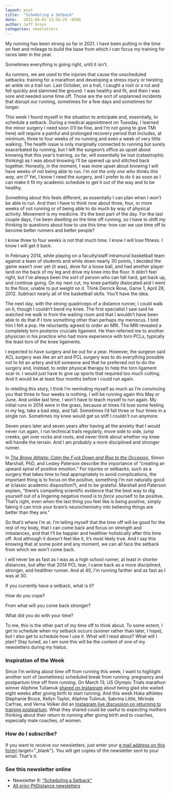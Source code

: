 ```yaml
---
layout: post
title:  "Scheduling a Setback"
date:   2021-04-01 13:56:29 -0500
author: Jeff Gross
categories: newsletters
---
```


My running has been strong so far in 2021. I have been putting in the time on feet and mileage to build the base from which I can focus my training for races later in the year.

Sometimes everything is going right, until it isn’t.

As runners, we are used to the injuries that cause the unscheduled setbacks: training for a marathon and developing a stress injury or twisting an ankle on a trail run. Last October, on  a trail, I caught a root or a rut and fell quickly and slammed the ground. I was healthy and fit, and then I was sore and needed some time off. Those are the sort of unplanned incidents that disrupt our running, sometimes for a few days and sometimes for longer.

This week I found myself in the situation to anticipate and, essentially, to schedule a setback. During a medical appointment on Tuesday, I learned the minor surgery I need soon (I’ll be fine, and I’m not going to give TMI here) will require a painful and prolonged recovery period that includes, at minimum, three to four weeks of no running and even a week of very little walking. The health issue is only marginally connected to running but surely exacerbated by running, but I left the surgeon’s office as upset about knowing that this year’s training, so far, will essentially be lost (catastrophic thinking) as I was about knowing I’ll be opened up and stitched back together. Honestly, in the moment, I was more upset about knowing I will have weeks of not being able to run. *I’m not the only one who thinks this way, am I?* Yet, I know I need the surgery, and I prefer to do it as soon as I can make it fit my academic schedule to get it out of the way and to be healthy.

Something about this feels different, as essentially I can plan when I won’t be able to run. And then I have to think now about three, four, or more weeks of not running or of being able to do much by way of physical activity. Movement is my medicine. It’s the best part of the day. For the last couple days, I’ve been dwelling on the time off running, so I have to shift my thinking to questions about how to use this time: how can we use time off to become better runners and better people?

I know three to four weeks is not that much time. I know I will lose fitness. I know I will get it back.

In February 2014, while playing on a faculty/staff intramural basketball team against a team of students and while down nearly 30 points, I decided the game wasn’t over yet (it was), dove for a loose ball, and had another player land on the back of my leg and drive my knee into the floor. It didn’t feel right, but I’ve always been the sort of person who can fall hard, get back up, and continue going. On my next cut, my knee partially dislocated and I went to the floor, unable to put weight on it. Think Derrick Rose, Game 1, April 28, 2012. Subtract nearly all of the basketball skills. You’ll have the idea.

The next day, with the strong quadriceps of a distance runner, I could walk on it, though I couldn’t bend my knee. The first specialist I saw said he watched me walk in from the waiting room and that I wouldn’t have been able to do that if I tore something other than perhaps my meniscus. I told him I felt a pop. He reluctantly agreed to order an MRI. The MRI revealed a completely torn posterior cruciate ligament. He then referred me to another physician in his practice who had more experience with torn PCLs, typically the least torn of the knee ligaments.

I expected to have surgery and be out for a year. However, the surgeon said ACL surgery was like an art and PCL surgery was to do everything possible not to hit an artery and kill someone and that he preferred not to do the surgery and, instead, to order physical therapy to help the torn ligament scar in. I would just have to give up sports that required too much cutting. And it would be at least four months before I could run again.

In retelling this story, I think I’m reminding myself as much as I’m convincing you that three to four weeks is nothing. I will be running again this May or June. And unlike last time, I won’t have to teach myself to run again. My initial runs in 2014 were in the grass, because at times I’d lose some feeling in my leg, take a bad step, and fall. Sometimes I’d fall three or four times in a single run. Sometimes my knee would get so stiff I couldn’t run anymore.

Seven years later and seven years after having all the anxiety that I would never run again, I run technical trails regularly, move side to side, jump creeks, get over rocks and roots, and never think about whether my knee will handle the terrain. And I am probably a more disciplined and stronger runner.

In [*The Brave Athlete: Calm the F⭑ck Down and Rise to the Occasion*,](https://www.velopress.com/books/the-brave-athlete/) Simon Marshall, PhD, and Lesley Paterson describe the importance of “creating an upward spiral of positive emotion.” For injuries or setbacks, such as a surgery that takes time to heal appropriately to avoid complications, the important thing is to focus on the positive, something I’m not naturally good at (classic academic disposition?), and to be grateful. Marshall and Paterson explain, “there’s compelling scientific evidence that the best way to dig yourself out of a lingering negative mood is to *force* yourself to be positive. That’s right, even when the last thing you feel like is being positive, simply faking it can trick your brain’s neurochemistry into believing things are better than they are.”

So that’s where I’m at. I’m telling myself that the time off will be good for the rest of my body, that I can come back and focus on strength and imbalances, and that I’ll be happier and healthier holistically after this time off. And although it doesn’t feel like it, it’s most likely true. And I say this knowing that at some point and any moment, we can all face the setback from which we won’t come back.

I will never be as fast as I was as a high school runner, at least in shorter distances, but after that 2014 PCL tear, I came back as a more disciplined, stronger, and healthier runner. And at 40, I’m running farther and as fast as I was at 30.

If you currently have a setback, what is it?

How do you cope?

From what will you come back stronger?

What did you do with your time?

To me, this is the other part of my time off to think about. To some extent, I get to schedule when my setback occurs (sooner rather than later, I hope), but I also get to schedule how I use it. What will I read about? What will I plan? Stay tuned, as I am sure this will be the content of one of my newsletters during my hiatus.

### Inspiration of the Week
Since I’m writing about time off from running this week, I want to highlight another sort of (sometimes) scheduled break from running: pregnancy and postpartum time off from running. On March 13, US Olympic Trials marathon winner Aliphine Tuliamuk [shared on Instagram](https://www.instagram.com/p/CMYkFQpnQmK/) about being glad she waited eight weeks after giving birth to start running. And this week Hoka athletes Stephanie Bruce, Kellyn Taylor, Aliphne Tulimuk, Sabrina Little, Mirinda Carfrae, and Verna Volker did an [Instagram live discussion on returning to training postpartum](https://www.instagram.com/tv/CNDdbBXha1Y/). What they shared could be useful to expecting mothers thinking about their return to running after giving birth and to coaches, especially male coaches, of women.

### How do I subscribe?

If you want to receive our newsletters, just enter your [e mail address on this form](https://forms.gle/NHEsBP1wo11yYrZj7){:target="_blank"}. You will get copies of the newsletter sent to your email. That's it.

### See this newsletter online

- Newsletter 6: [“Scheduling a Setback"]()
- [All prior PhDistance newsletters](https://phdistance.github.io)
